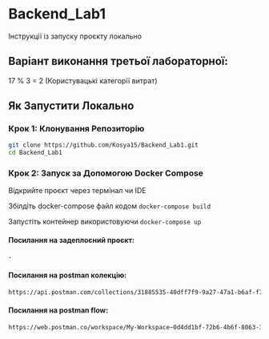 # Backend_Lab1
Інструкції із запуску проєкту локально

## Варіант виконання третьої лабораторної:

17 % 3 = 2 (Користувацькі категорії витрат)

## Як Запустити Локально 

### Крок 1: Клонування Репозиторію

```bash
git clone https://github.com/Kosya15/Backend_Lab1.git
cd Backend_Lab1
```

### Крок 2: Запуск за Допомогою Docker Compose

Відкрийте проєкт через термінал чи IDE

Збілдіть docker-compose файл кодом ```docker-compose build ```

Запустіть контейнер використовуючи ```docker-compose up```

#### Посилання на задеплоєний проєкт:
```bash
-
```

#### Посилання на postman колекцію:
```bash
https://api.postman.com/collections/31885535-40dff7f9-9a27-47a1-b6af-f722815d8beb?access_key=PMAT-01HKACK65TBWYCQB58B2DXKJVK
```

#### Посилання на postman flow:
```bash
https://web.postman.co/workspace/My-Workspace~0d4dd1bf-72b6-4b6f-8063-36126821dfcf/flow/6595d03dab60460032b3393e
```
